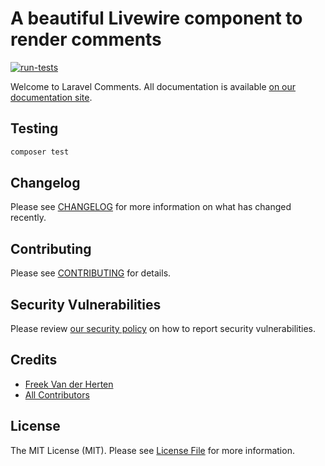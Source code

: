 # A beautiful Livewire component to render comments

[![run-tests](https://github.com/spatie/laravel-comments-livewire/actions/workflows/run-tests.yml/badge.svg)](https://github.com/spatie/laravel-comments-livewire/actions/workflows/run-tests.yml)

Welcome to Laravel Comments. All documentation is available [on our documentation site](https://spatie.be/docs/laravel-comments).

## Testing

```bash
composer test
```

## Changelog

Please see [CHANGELOG](CHANGELOG.md) for more information on what has changed recently.

## Contributing

Please see [CONTRIBUTING](https://github.com/spatie/.github/blob/main/CONTRIBUTING.md) for details.

## Security Vulnerabilities

Please review [our security policy](../../security/policy) on how to report security vulnerabilities.

## Credits

- [Freek Van der Herten](https://github.com/freekmurze)
- [All Contributors](../../contributors)

## License

The MIT License (MIT). Please see [License File](LICENSE.md) for more information.
